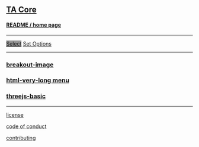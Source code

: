 ## [TA Core]( index.html )

#### [README / home page]( #README.md )

***

[<span class="button" style=background-color:#999; >Select</span>]( #menu.md ) [<span class="button">Set Options</span>]( #set-options-test.html )

***

### [breakout-image]( #breakout-image.md )

### [html-very-long menu]( #html-very-long.html )

<!--
### [set-options-test]( #set-options-test.html )
-->

### [threejs-basic]( #threejs-basic.html )

***

[license]( #license.md )

[code of conduct]( #code-of-conduct.md )

[contributing]( #contributing.md )

